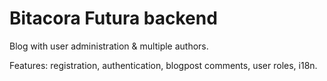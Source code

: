 # Bitacora Futura backend 
Blog with user administration & multiple authors.

Features: registration, authentication, blogpost comments, user roles, i18n.

